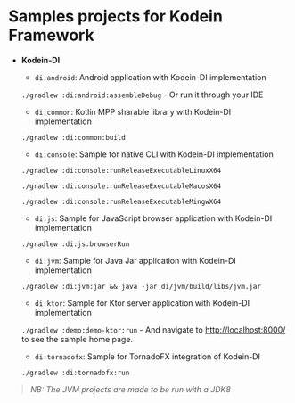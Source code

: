 # Samples projects for Kodein Framework

- **Kodein-DI**
    - `di:android`: Android application with Kodein-DI implementation 
    
    `./gradlew :di:android:assembleDebug` - Or run it through your IDE
    
    - `di:common`: Kotlin MPP sharable library with Kodein-DI implementation 
    
    `./gradlew :di:common:build`
    
    - `di:console`: Sample for native CLI with Kodein-DI implementation 
    
    `./gradlew :di:console:runReleaseExecutableLinuxX64`
    
    `./gradlew :di:console:runReleaseExecutableMacosX64`
    
    `./gradlew :di:console:runReleaseExecutableMingwX64`
  
    - `di:js`: Sample for JavaScript browser application with Kodein-DI implementation 
    
    `./gradlew :di:js:browserRun`
  
    - `di:jvm`: Sample for Java Jar application with Kodein-DI implementation 
    
    `./gradlew :di:jvm:jar && java -jar di/jvm/build/libs/jvm.jar`
    
    - `di:ktor`: Sample for Ktor server application with Kodein-DI implementation 
    
    `./gradlew :demo:demo-ktor:run` - And navigate to [http://localhost:8000/](http://localhost:8000/) to see the sample home page.  

    - `di:tornadofx`: Sample for TornadoFX integration of Kodein-DI 
    
    `./gradlew :di:tornadofx:run`

> _NB: The JVM projects are made to be run with a JDK8_ 